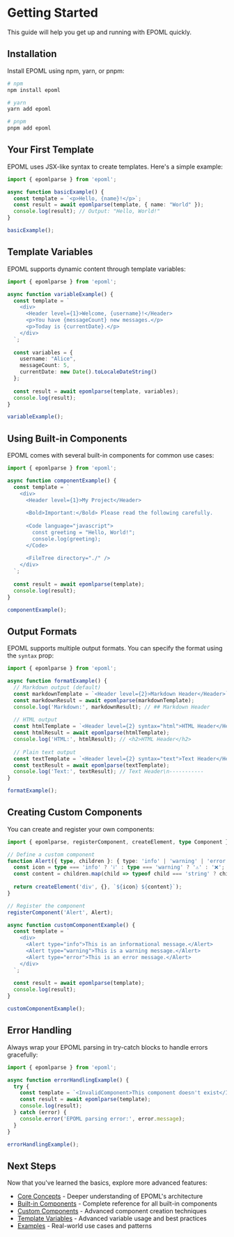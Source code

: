 # Getting Started

This guide will help you get up and running with EPOML quickly.

## Installation

Install EPOML using npm, yarn, or pnpm:

```bash
# npm
npm install epoml

# yarn
yarn add epoml

# pnpm
pnpm add epoml
```

## Your First Template

EPOML uses JSX-like syntax to create templates. Here's a simple example:

```typescript
import { epomlparse } from 'epoml';

async function basicExample() {
  const template = `<p>Hello, {name}!</p>`;
  const result = await epomlparse(template, { name: "World" });
  console.log(result); // Output: "Hello, World!"
}

basicExample();
```

## Template Variables

EPOML supports dynamic content through template variables:

```typescript
import { epomlparse } from 'epoml';

async function variableExample() {
  const template = `
    <div>
      <Header level={1}>Welcome, {username}!</Header>
      <p>You have {messageCount} new messages.</p>
      <p>Today is {currentDate}.</p>
    </div>
  `;
  
  const variables = {
    username: "Alice",
    messageCount: 5,
    currentDate: new Date().toLocaleDateString()
  };
  
  const result = await epomlparse(template, variables);
  console.log(result);
}

variableExample();
```

## Using Built-in Components

EPOML comes with several built-in components for common use cases:

```typescript
import { epomlparse } from 'epoml';

async function componentExample() {
  const template = `
    <div>
      <Header level={1}>My Project</Header>
      
      <Bold>Important:</Bold> Please read the following carefully.
      
      <Code language="javascript">
        const greeting = "Hello, World!";
        console.log(greeting);
      </Code>
      
      <FileTree directory="./" />
    </div>
  `;
  
  const result = await epomlparse(template);
  console.log(result);
}

componentExample();
```

## Output Formats

EPOML supports multiple output formats. You can specify the format using the `syntax` prop:

```typescript
import { epomlparse } from 'epoml';

async function formatExample() {
  // Markdown output (default)
  const markdownTemplate = `<Header level={2}>Markdown Header</Header>`;
  const markdownResult = await epomlparse(markdownTemplate);
  console.log('Markdown:', markdownResult); // ## Markdown Header
  
  // HTML output
  const htmlTemplate = `<Header level={2} syntax="html">HTML Header</Header>`;
  const htmlResult = await epomlparse(htmlTemplate);
  console.log('HTML:', htmlResult); // <h2>HTML Header</h2>
  
  // Plain text output
  const textTemplate = `<Header level={2} syntax="text">Text Header</Header>`;
  const textResult = await epomlparse(textTemplate);
  console.log('Text:', textResult); // Text Header\n-----------
}

formatExample();
```

## Creating Custom Components

You can create and register your own components:

```typescript
import { epomlparse, registerComponent, createElement, type Component } from 'epoml';

// Define a custom component
function Alert({ type, children }: { type: 'info' | 'warning' | 'error'; children: (Component | string)[] }): Component {
  const icon = type === 'info' ? 'ℹ️' : type === 'warning' ? '⚠️' : '❌';
  const content = children.map(child => typeof child === 'string' ? child : '').join('');
  
  return createElement('div', {}, `${icon} ${content}`);
}

// Register the component
registerComponent('Alert', Alert);

async function customComponentExample() {
  const template = `
    <div>
      <Alert type="info">This is an informational message.</Alert>
      <Alert type="warning">This is a warning message.</Alert>
      <Alert type="error">This is an error message.</Alert>
    </div>
  `;
  
  const result = await epomlparse(template);
  console.log(result);
}

customComponentExample();
```

## Error Handling

Always wrap your EPOML parsing in try-catch blocks to handle errors gracefully:

```typescript
import { epomlparse } from 'epoml';

async function errorHandlingExample() {
  try {
    const template = `<InvalidComponent>This component doesn't exist</InvalidComponent>`;
    const result = await epomlparse(template);
    console.log(result);
  } catch (error) {
    console.error('EPOML parsing error:', error.message);
  }
}

errorHandlingExample();
```

## Next Steps

Now that you've learned the basics, explore more advanced features:

- [Core Concepts](./core-concepts.md) - Deeper understanding of EPOML's architecture
- [Built-in Components](./components/) - Complete reference for all built-in components
- [Custom Components](./custom-components.md) - Advanced component creation techniques
- [Template Variables](./template-variables.md) - Advanced variable usage and best practices
- [Examples](./examples/) - Real-world use cases and patterns